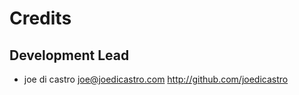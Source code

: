 # Credits


## Development Lead

* joe di castro <joe@joedicastro.com> <http://github.com/joedicastro>





